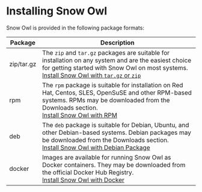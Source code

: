 # Installing Snow Owl

Snow Owl is provided in the following package formats:

| Package          | Description                               |
| ---------------- | ----------------------------------------- |
| zip/tar.gz       | The `zip` and `tar.gz` packages are suitable for installation on any system and are the easiest choice for getting started with Snow Owl on most systems. <br /> [Install Snow Owl with `tar.gz` or `zip`](tarzip.md) |
| rpm              | The `rpm` package is suitable for installation on Red Hat, Centos, SLES, OpenSuSE and other RPM-based systems. RPMs may be downloaded from the Downloads section. <br /> [Install Snow Owl with RPM](rpm.md) |
| deb              | The `deb` package is suitable for Debian, Ubuntu, and other Debian-based systems. Debian packages may be downloaded from the Downloads section. <br /> [Install Snow Owl with Debian Package](debian.md) |
| docker           | Images are available for running Snow Owl as Docker containers. They may be downloaded from the official Docker Hub Registry. <br /> [Install Snow Owl with Docker](docker.md) |
